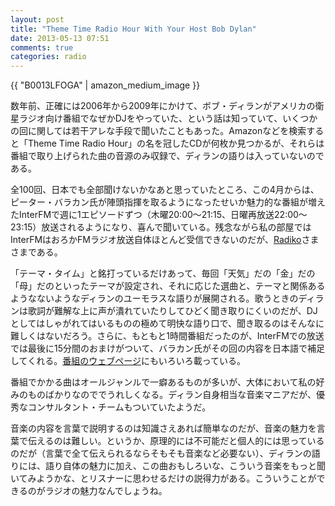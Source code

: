 ```yaml
---
layout: post
title: "Theme Time Radio Hour With Your Host Bob Dylan"
date: 2013-05-13 07:51
comments: true
categories: radio
---
```

{{ "B0013LFOGA" | amazon_medium_image }}

数年前、正確には2006年から2009年にかけて、ボブ・ディランがアメリカの衛星ラジオ向け番組でなぜかDJをやっていた、という話は知っていて、いくつかの回に関しては若干アレな手段で聞いたこともあった。Amazonなどを検索すると「Theme Time Radio Hour」の名を冠したCDが何枚か見つかるが、それらは番組で取り上げられた曲の音源のみ収録で、ディランの語りは入っていないのである。

<!--more-->

全100回、日本でも全部聞けないかなあと思っていたところ、この4月からは、ピーター・バラカン氏が陣頭指揮を取るようになったせいか魅力的な番組が増えたInterFMで週に1エピソードずつ（木曜20:00〜21:15、日曜再放送22:00〜23:15）放送されるようになり、喜んで聞いている。残念ながら私の部屋ではInterFMはおろかFMラジオ放送自体ほとんど受信できないのだが、[Radiko](http://radiko.jp/)さまさまである。

「テーマ・タイム」と銘打っているだけあって、毎回「天気」だの「金」だの「母」だのといったテーマが設定され、それに応じた選曲と、テーマと関係あるようなないようなディランのユーモラスな語りが展開される。歌うときのディランは歌詞が難解な上に声が潰れていたりしてひどく聞き取りにくいのだが、DJとしてはしゃがれてはいるものの極めて明快な語り口で、聞き取るのはそんなに難しくはないだろう。さらに、もともと1時間番組だったのが、InterFMでの放送では最後に15分間のおまけがついて、バラカン氏がその回の内容を日本語で補足してくれる。[番組のウェブページ](http://www.interfm.co.jp/bobdylan/)にもいろいろ載っている。

番組でかかる曲はオールジャンルで一癖あるものが多いが、大体において私の好みのものばかりなのででうれしくなる。ディラン自身相当な音楽マニアだが、優秀なコンサルタント・チームもついていたようだ。

音楽の内容を言葉で説明するのは知識さえあれば簡単なのだが、音楽の魅力を言葉で伝えるのは難しい。というか、原理的には不可能だと個人的には思っているのだが（言葉で全て伝えられるならそもそも音楽など必要ない）、ディランの語りには、語り自体の魅力に加え、この曲おもしろいな、こういう音楽をもっと聞いてみようかな、とリスナーに思わせるだけの説得力がある。こういうことができるのがラジオの魅力なんでしょうね。
